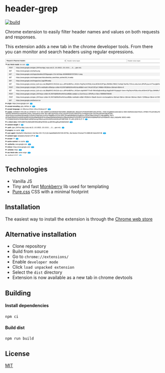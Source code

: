 # header-grep

[![build](https://img.shields.io/github/workflow/status/byrdal/header-grep/test)](https://github.com/byrdal/header-grep/actions)

Chrome extension to easily filter header names and values on both requests and responses.

This extension adds a new tab in the chrome developer tools. From there you can monitor and search headers using regular expressions.

![Screenshot](https://github.com/byrdal/header-grep/blob/master/store/screenshot.png?raw=true)

## Technologies
* Vanilla JS
* Tiny and fast [Monkberry](https://monkberry.js.org/) lib used for templating
* [Pure.css](https://purecss.io/) CSS with a minimal footprint

## Installation
The easiest way to install the extension is through the [Chrome web store](https://chrome.google.com/webstore/detail/header-grep/fcejhnhcjocabgajfejhhniamopjfagi?hl=en-GB)

## Alternative installation
* Clone repository
* Build from source
* Go to `chrome://extensions/`
* Enable `developer mode`
* Click `load unpacked extension`
* Select the `dist` directory
* Extension is now available as a new tab in chrome devtools

## Building
#### Install dependencies
```
npm ci
```

#### Build dist
```
npm run build
```

## License
[MIT](https://github.com/byrdal/header-grep/blob/master/LICENSE)
